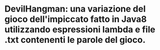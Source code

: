 # DevilHangman: una variazione del gioco dell'impiccato fatto in Java8 utilizzando espressioni lambda e file .txt contenenti le parole del gioco. 
